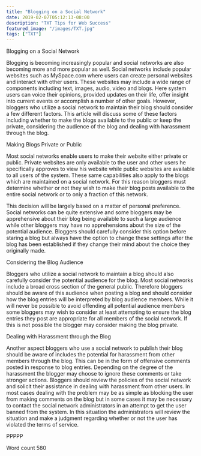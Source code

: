 ```yaml
---
title: "Blogging on a Social Network"
date: 2019-02-07T05:12:13-08:00
description: "TXT Tips for Web Success"
featured_image: "/images/TXT.jpg"
tags: ["TXT"]
---
```


Blogging on a Social Network

Blogging is becoming increasingly popular and social networks are also becoming more and more popular as well. Social networks include popular websites such as MySpace.com where users can create personal websites and interact with other users. These websites may include a wide range of components including text, images, audio, video and blogs. Here system users can voice their opinions, provided updates on their life, offer insight into current events or accomplish a number of other goals. However, bloggers who utilize a social network to maintain their blog should consider a few different factors. This article will discuss some of these factors including whether to make the blogs available to the public or keep the private, considering the audience of the blog and dealing with harassment through the blog. 

Making Blogs Private or Public

Most social networks enable users to make their website either private or public. Private websites are only available to the user and other users he specifically approves to view his website while public websites are available to all users of the system. These same capabilities also apply to the blogs which are maintained on a social network. For this reason bloggers must determine whether or not they wish to make their blog posts available to the entire social network or to only a fraction of this network. 

This decision will be largely based on a matter of personal preference. Social networks can be quite extensive and some bloggers may be apprehensive about their blog being available to such a large audience while other bloggers may have no apprehensions about the size of the potential audience. Bloggers should carefully consider this option before staring a blog but always have the option to change these settings after the blog has been established if they change their mind about the choice they originally made. 

Considering the Blog Audience

Bloggers who utilize a social network to maintain a blog should also carefully consider the potential audience for the blog. Most social networks include a broad cross section of the general public. Therefore bloggers should be aware of this audience when posting a blog and should consider how the blog entries will be interpreted by blog audience members. While it will never be possible to avoid offending all potential audience members some bloggers may wish to consider at least attempting to ensure the blog entries they post are appropriate for all members of the social network. If this is not possible the blogger may consider making the blog private.  

Dealing with Harassment through the Blog

Another aspect bloggers who use a social network to publish their blog should be aware of includes the potential for harassment from other members through the blog. This can be in the form of offensive comments posted in response to blog entries. Depending on the degree of the harassment the blogger may choose to ignore these comments or take stronger actions. Bloggers should review the policies of the social network and solicit their assistance in dealing with harassment from other users. In most cases dealing with the problem may be as simple as blocking the user from making comments on the blog but in some cases it may be necessary to contact the social network administrators in an attempt to get the user banned from the system. In this situation the administrators will review the situation and make a judgment regarding whether or not the user has violated the terms of service. 

PPPPP

Word count 580

